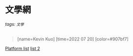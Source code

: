 # 文學網

###### tags: `文學`
> [name=Kevin Kuo] [time=2022 07 20] [color=#907bf7]

[Platform list](https://hackmd.io/@writing-platform/novel-fanfic-writing-platform)
[list 2](https://vocus.cc/article/614033f2fd89780001310419)
